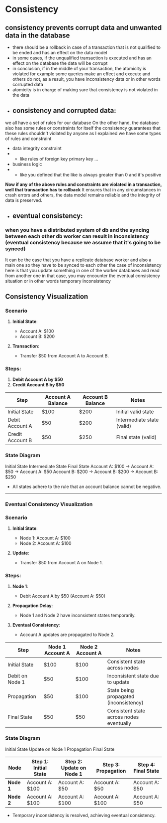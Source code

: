 # Consistency
## consistency prevents corrupt data and unwanted data in the database
- there should be a rollback in case of a transaction that is not qualified to be ended and has an effect on the data model  
- in some cases, if the unqualified transaction is executed and has an effect on the database the data will be corrupt
- in conclusion, if in the middle of your transaction, the atomicity is violated for example some queries make an effect and execute and others do not, as a result, you have inconsistency data or in other words corrupted data
- atomicity is in charge of making sure that consistency is not violated in the data
- ## consistency and corrupted data:
we all have a set of rules for our database
On the other hand, the database also has some rules or constraints for itself
the consistency guarantees that these rules shouldn't violated by anyone
as I explained we have some types of rules and constraint
- data integrity constraint 
- - like rules of foreign key primary key ...
- business logic
- - like you defined that the like is always greater than 0 and it's positive

**Now if any of the above rules and constraints are violated in a transaction, well that transaction has to rollback**
It ensures that in any circumstances in crash errors and others, the data model remains reliable and the integrity of data is preserved.
- ## eventual consistency:
### when you have a distributed system of db and the syncing between each other db worker can result in inconsistency (eventual consistency because we assume that it's going to be synced)  
It can be the case that you have a replicate database worker and also a main one 
so they have to be synced to each other 
the case of inconsistency here is that you update something in one of the worker databases and read from another one 
in that case, you may encounter the eventual consistency situation or in other words temporary inconsistency

## Consistency Visualization

### Scenario

1. **Initial State**:
    - Account A: $100
    - Account B: $200

2. **Transaction**:
    - Transfer $50 from Account A to Account B.

### Steps:
1. **Debit Account A by $50**
2. **Credit Account B by $50**

| Step              | Account A Balance | Account B Balance | Notes                         |
|-------------------|-------------------|-------------------|-------------------------------|
| Initial State     | $100              | $200              | Initial valid state           |
| Debit Account A   | $50               | $200              | Intermediate state (valid)    |
| Credit Account B  | $50               | $250              | Final state (valid)           |

### State Diagram

Initial State Intermediate State Final State Account A: $100 -> Account A: $50 -> Account A: $50 Account B: $200 -> Account B: $200 -> Account B: $250


- All states adhere to the rule that an account balance cannot be negative.

---

### Eventual Consistency Visualization

### Scenario

1. **Initial State**:
    - Node 1: Account A: $100
    - Node 2: Account A: $100

2. **Update**:
    - Transfer $50 from Account A on Node 1.

### Steps:
1. **Node 1**:
    - Debit Account A by $50 (Account A: $50)

2. **Propagation Delay**:
    - Node 1 and Node 2 have inconsistent states temporarily.

3. **Eventual Consistency**:
    - Account A updates are propagated to Node 2.

| Step                  | Node 1 Account A | Node 2 Account A | Notes                                    |
|-----------------------|------------------|------------------|------------------------------------------|
| Initial State         | $100             | $100             | Consistent state across nodes            |
| Debit on Node 1       | $50              | $100             | Inconsistent state due to update         |
| Propagation           | $50              | $100             | State being propagated (inconsistency)   |
| Final State           | $50              | $50              | Consistent state across nodes eventually |

### State Diagram

Initial State Update on Node 1 Propagation Final State 

| Node                | Step 1: Initial State    | Step 2: Update on Node 1  | Step 3: Propagation        | Step 4: Final State        |
|---------------------|--------------------------|---------------------------|----------------------------|----------------------------|
| **Node 1**          | Account A: $100          | Account A: $50            | Account A: $50             | Account A: $50             |
| **Node 2**          | Account A: $100          | Account A: $100           | Account A: $100            | Account A: $50             |

- Temporary inconsistency is resolved, achieving eventual consistency.
